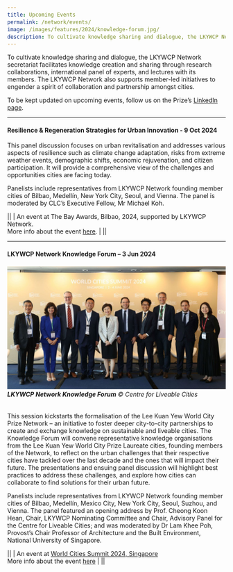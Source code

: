 ```yaml
---
title: Upcoming Events
permalink: /network/events/
image: /images/features/2024/knowledge-forum.jpg/
description: To cultivate knowledge sharing and dialogue, the LKYWCP Network secretariat organises events such as panels and lectures featuring its members. The LKYWCP Network also supports member-led events to engender a spirit of collaboration and partnerships amongst cities.
---
```


To cultivate knowledge sharing and dialogue, the LKYWCP Network secretariat facilitates knowledge creation and sharing through research collaborations, international panel of experts, and lectures with its members. The LKYWCP Network also supports member-led initiatives to engender a spirit of collaboration and partnership amongst cities.

To be kept updated on upcoming events, follow us on the Prize’s [LinkedIn page](https://www.linkedin.com/company/worldcityprize/).

---

#### **Resilience & Regeneration Strategies for Urban Innovation - 9 Oct 2024**

This panel discussion focuses on urban revitalisation and addresses various aspects of resilience such as climate change adaptation, risks from extreme weather events, demographic shifts, economic rejuvenation, and citizen participation. It will provide a comprehensive view of the challenges and opportunities cities are facing today.

Panelists include representatives from LKYWCP Network founding member cities of Bilbao, Medellín, New York City, Seoul, and Vienna. The panel is moderated by CLC’s Executive Fellow, Mr Michael Koh.

||
| An event at The Bay Awards, Bilbao, 2024, supported by LKYWCP Network. <br> More info about the event [here](https://thebayawards.com/wrldcty-summit-gala-2024#agenda). |
||

---

#### **LKYWCP Network Knowledge Forum – 3 Jun 2024**

###### ![Knowledge Forum](/images/features/2024/knowledge-forum.jpg)**LKYWCP Network Knowledge Forum** © Centre for Liveable Cities

This session kickstarts the formalisation of the Lee Kuan Yew World City Prize Network – an initiative to foster deeper city-to-city partnerships to create and exchange knowledge on sustainable and liveable cities. The Knowledge Forum will convene representative knowledge organisations from the Lee Kuan Yew World City Prize Laureate cities, founding members of the Network, to reflect on the urban challenges that their respective cities have tackled over the last decade and the ones that will impact their future. The presentations and ensuing panel discussion will highlight best practices to address these challenges, and explore how cities can collaborate to find solutions for their urban future.

Panelists include representatives from LKYWCP Network founding member cities of Bilbao, Medellín, Mexico City, New York City, Seoul, Suzhou, and Vienna. The panel featured an opening address by Prof. Cheong Koon Hean, Chair, LKYWCP Nominating Committee and Chair, Advisory Panel for the Centre for Liveable Cities; and was moderated by Dr Lam Khee Poh, Provost’s Chair Professor of Architecture and the Built Environment, National University of Singapore.

||
| An event at [World Cities Summit 2024, Singapore](https://www.worldcitiessummit.com.sg/) <br> More info about the event [here](https://www.clc.gov.sg/research-publications/publications/digital-library/view/launch-of-the-city-network-for-the-lee-kuan-yew-world-city-prize) | 
||
